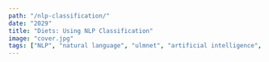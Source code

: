 ```yaml
---
path: "/nlp-classification/"
date: "2029"
title: "Diets: Using NLP Classification"
image: "cover.jpg"
tags: ["NLP", "natural language", "ulmnet", "artificial intelligence", "deep learning", "machine learning", "tensorflow.js"]
---
```


